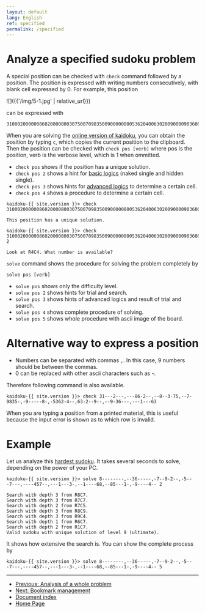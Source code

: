 ```yaml
---
layout: default
lang: English
ref: specified
permalink: /specified
---
```


# Analyze a specified sudoku problem

A special position can be checked with `check` command followed by a position. The position is expressed with writing numbers consecutively, with blank cell expressed by 0. For example, this position

![]({{'/img/5-1.jpg' | relative_url}})

can be expressed with

    310002000000860200008003075007098350090000080053620400630200900009036000000100063

When you are solving the [online version of kaidoku](sudoku), you can obtain the position by typing `c`, which copies the current position to the clipboard. Then the position can be checked with `check pos [verb]` where pos is the position, verb is the verbose level, which is 1 when ommitted.

- `check pos` shows if the position has a unique solution.
- `check pos 2` shows a hint for [basic logics](basichint) (naked single and hidden single).
- `check pos 3` shows hints for [advanced logics](logic) to determine a certain cell.
- `check pos 4` shows a procedure to determine a certain cell.

```
kaidoku-{{ site.version }}> check 310002000000860200008003075007098350090000080053620400630200900009036000000100063

This position has a unique solution.

kaidoku-{{ site.version }}> check 310002000000860200008003075007098350090000080053620400630200900009036000000100063 2

Look at R4C4. What number is available?
```

`solve` command shows the procedure for solving the problem completely by

    solve pos [verb]
 
- `solve pos` shows only the difficulty level.
- `solve pos 2` shows hints for trial and search.
- `solve pos 3` shows hints of advanced logics and result of trial and search.
- `solve pos 4` shows complete procedure of solving.
- `solve pos 5` shows whole procedure with ascii image of the board.

# Alternative way to express a position

- Numbers can be separated with commas `,`. In this case, 9 numbers should be between the commas.
- 0 can be replaced with other ascii characters such as -.

Therefore following command is also available.

    kaidoku-{{ site.version }}> check 31---2---,---86-2--,--8--3-75,--7-9835-,-9-----8-,-5362-4--,63-2--9--,--9-36---,---1---63

When you are typing a position from a printed material, this is useful because the input error is shown as to which row is invalid.

# Example

Let us analyze this [hardest sudoku](http://www.telegraph.co.uk/news/science/science-news/9359579/Worlds-hardest-sudoku-can-you-crack-it.html). It takes several seconds to solve, depending on the power of your PC.

    kaidoku-{{ site.version }}> solve 8--------,--36-----,-7--9-2--,-5---7---,----457--,---1---3-,--1----68,--85---1-,-9----4-- 2
    
    Search with depth 3 from R8C7.
    Search with depth 3 from R7C7.
    Search with depth 2 from R7C5.
    Search with depth 3 from R8C9.
    Search with depth 3 from R9C4.
    Search with depth 1 from R6C7.
    Search with depth 2 from R1C7.
    Valid sudoku with unique solution of level 9 (ultimate).
    
It shows how extensive the search is. You can show the complete process by

    kaidoku-{{ site.version }}> solve 8--------,--36-----,-7--9-2--,-5---7---,----457--,---1---3-,--1----68,--85---1-,-9----4-- 5

- - -

- [Previous: Analysis of a whole problem](analysis)
- [Next: Bookmark management](bookmark)
- [Document index](./#document)
- [Home Page](./)
